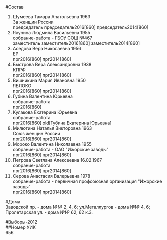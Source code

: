 #Состав  
1. Шумеева Тамара Анатольевна 1963  
    За женщин России  
    председатель председатель2016[860] председатель2014[860]  
2. Якунина Людмила Васильевна 1955  
    собрание-работа - ГБОУ СОШ №467  
    заместитель заместитель2016[860] заместитель2014[860]  
3. Аседова Вера Николаевна 1956  
    ЕР  
    прг2016[860] прг2014[860]  
4. Быстрова Вера Александровна 1938  
    КПРФ  
    прг2016[860] прг2014[860]  
5. Вишникина Мария Ивановна 1950  
    ЯБЛОКО  
    прг2016[860] прг2014[860]  
6. Губина Валентина Юрьевна  
    собрание-работа  
    прг2016[860]  
7. Кулакова Екатерина Юрьевна  
    собрание-работа  
    прг2016[860] old[Губина Екатерина Юрьевна]  
8. Милютина Наталья Викторовна 1963  
    Союз женщин России  
    прг2016[860] прг2014[860]  
9. Мороко Валентина Николаевна 1955  
    собрание-работа - ОАО "Ижорские заводы"  
    прг2016[860] прг2014[860]  
10. Петрова Светлана Алексеевна 16.02.1967  
    собрание-работа  
    прг2016[860] прг2014[860]  
11. Серова Анастасия Валерьевна 1978  
    собрание-работа - первичная профсоюзная организация "Ижорские заводы"  
    прг2016[860] прг2014[860]  
  
#Дома  
Заводской пр. - дома №№ 2, 4, 6; ул.Металлургов - дома №№ 4, 6; Пролетарская ул. - дома №№ 62, 62 к.З.  
  
#Выборы-2012  
##Номер УИК  
656  
